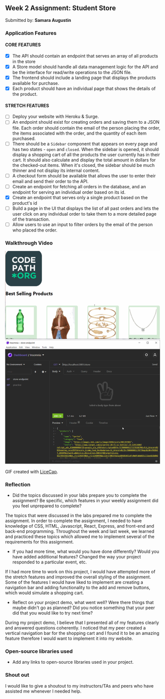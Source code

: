 ## Week 2 Assignment: Student Store

Submitted by: **Samara Augustin**

### Application Features

#### CORE FEATURES

- [X] The API should contain an endpoint that serves an array of all products in the store
- [X] A Store model should handle all data management logic for the API and be the interface for read/write operations to the JSON file.
- [X] The frontend should include a landing page that displays the products available for purchase.
- [X] Each product should have an individual page that shows the details of the product.

#### STRETCH FEATURES

- [ ] Deploy your website with Heroku & Surge. 
- [ ] An endpoint should exist for creating orders and saving them to a JSON file. Each order should contain the email of the person placing the order, the items associated with the order, and the quantity of each item purchased.
- [ ] There should be a `Sidebar` component that appears on every page and has two states - `open` and `closed`. When the sidebar is opened, it should display a shopping cart of all the products the user currently has in their cart. It should also calculate and display the total amount in dollars for the checked-out items. When it's closed, the sidebar should be much thinner and not display its internal content.
- [ ] A checkout form should be available that allows the user to enter their email and send their order to the API.
- [ ] Create an endpoint for fetching all orders in the database, and an endpoint for serving an individual order based on its id.
- [X] Create an endpoint that serves only a single product based on the product's id
- [ ] Build a page in the UI that displays the list of all past orders and lets the user click on any individual order to take them to a more detailed page of the transaction.
- [ ] Allow users to use an input to filter orders by the email of the person who placed the order.

### Walkthrough Video

<img src='https://github.com/samaraaugust/StoreCodePath/blob/main/StoreCodePath.gif' title='Video Walkthrough' width='500'/>
<img src='https://github.com/samaraaugust/StoreCodePath/blob/main/StoreCodePathEndpoints.gif' title='Video Walkthrough' width='500'/>

GIF created with [LiceCap](http://www.cockos.com/licecap/).

### Reflection

* Did the topics discussed in your labs prepare you to complete the assignment? Be specific, which features in your weekly assignment did you feel unprepared to complete?

The topics that were discussed in the labs prepared me to complete the assignment. In order to complete the assignment, I needed to have knowledge of CSS, HTML, Javascript, React, Express, and front-end and back-end programming. Throughout the week and last week, we learned and practiced these topics which allowed me to implement several of the requirements for this assignment.

* If you had more time, what would you have done differently? Would you have added additional features? Changed the way your project responded to a particular event, etc.
  
If I had more time to work on this project, I would have attempted more of the stretch features and improved the overall styling of the assignment. Some of the features I would have liked to implement are creating a navigation bar and adding functionality to the add and remove buttons, which would simulate a shopping cart.

* Reflect on your project demo, what went well? Were there things that maybe didn't go as planned? Did you notice something that your peer did that you would like to try next time?

During my project demo, I believe that I presented all of my features clearly and answered questions coherently. I noticed that my peer created a vertical navigation bar for the shopping cart and I found it to be an amazing feature therefore I would want to implement it into my website.

### Open-source libraries used

- Add any links to open-source libraries used in your project.

### Shout out

I would like to give a shoutout to my instructors/TAs and peers who have assisted me whenever I needed help.
